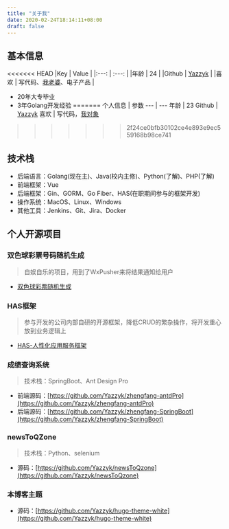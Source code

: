```yaml
---
title: "关于我"
date: 2020-02-24T18:14:11+08:00
draft: false
---
```


## 基本信息

<<<<<<< HEAD
|Key | Value |
|:---: | :---: |
|年龄 | 24 |
|Github | [Yazzyk](https://github.com/Yazzyk) |
|喜欢 | 写代码、[我老婆](https://space.bilibili.com/31541409)、电子产品 |

- 20年大专毕业
- 3年Golang开发经验
=======
个人信息 | 参数
--- | ---
年龄 | 23
Github | [Yazzyk](https://github.com/Yazzyk)
喜欢 | 写代码，[我对象](https://space.bilibili.com/31541409)
>>>>>>> 2f24ce0bfb30102ce4e893e9ec559168b98ce741

## 技术栈

- 后端语言：Golang(现在主)、Java(校内主修)、Python(了解)、PHP(了解)
- 前端框架：Vue
- 后端框架：Gin、GORM、Go Fiber、HAS(在职期间参与的框架开发)
- 操作系统：MacOS、Linux、Windows
- 其他工具：Jenkins、Git、Jira、Docker

## 个人开源项目

### 双色球彩票号码随机生成

> 自娱自乐的项目，用到了WxPusher来将结果通知给用户

- [双色球彩票随机生成](https://github.com/Yazzyk/randomSSQNumber)

### HAS框架  

> 参与开发的公司内部自研的开源框架，降低CRUD的繁杂操作，将开发重心放到业务逻辑上

- [HAS-人性化应用服务框架](https://github.com/drharryhe/has)

### 成绩查询系统

> 技术栈：SpringBoot、Ant Design Pro

- 前端源码：[https://github.com/Yazzyk/zhengfang-antdPro](https://github.com/Yazzyk/zhengfang-antdPro)
- 后端源码：[https://github.com/Yazzyk/zhengfang-SpringBoot](https://github.com/Yazzyk/zhengfang-SpringBoot)


### newsToQZone

> 技术栈：Python、selenium

- 源码：[https://github.com/Yazzyk/newsToQzone](https://github.com/Yazzyk/newsToQzone)


### 本博客主题

- 源码：[https://github.com/Yazzyk/hugo-theme-white](https://github.com/Yazzyk/hugo-theme-white)